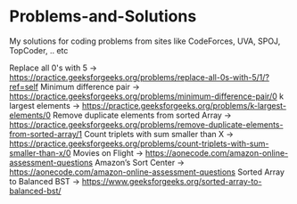 # Problems-and-Solutions
My solutions for coding problems from sites like CodeForces, UVA, SPOJ, TopCoder, .. etc


Replace all 0's with 5  -> https://practice.geeksforgeeks.org/problems/replace-all-0s-with-5/1/?ref=self
Minimum difference pair -> https://practice.geeksforgeeks.org/problems/minimum-difference-pair/0
k largest elements      -> https://practice.geeksforgeeks.org/problems/k-largest-elements/0
Remove duplicate elements from sorted Array -> https://practice.geeksforgeeks.org/problems/remove-duplicate-elements-from-sorted-array/1
Count triplets with sum smaller than X -> https://practice.geeksforgeeks.org/problems/count-triplets-with-sum-smaller-than-x/0
Movies on Flight        -> https://aonecode.com/amazon-online-assessment-questions
Amazon’s Sort Center    -> https://aonecode.com/amazon-online-assessment-questions
Sorted Array to Balanced BST -> https://www.geeksforgeeks.org/sorted-array-to-balanced-bst/
